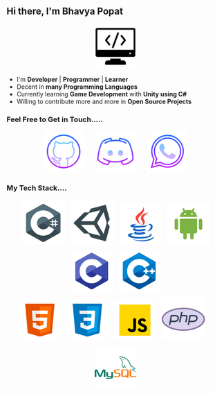 ## Hi there, I'm Bhavya Popat


<p align="center">
<img width="20%" src="src/misc/programming.png"/>
</p>


- I'm  **Developer** | **Programmer** |  **Learner** 
- Decent in **many Programming Languages**
- Currently learning **Game Development** with **Unity using C#**
- Willing to contribute more and more in **Open Source Projects**


### Feel Free to Get in Touch.....

<p align="center">
  <a href="https://github.com/bhavyajustchill"><img src="src/social/github.png" /></a> &nbsp;&nbsp;&nbsp;&nbsp;
  <a href="https://discordapp.com/users/693820731393310772/"><img src="src/social/discord.png" /></a> &nbsp;&nbsp;&nbsp;&nbsp;
  <a href="https://wa.me/916354546061"><img src="src/social/whatsapp.png" /></a>
</p>

### My Tech Stack....

<p align="center">
    <img style="padding:5px" src="src/tech/csharp.png" />
    <img style="padding:5px" src="src/tech/unity.png" />
    <img style="padding:5px" src="src/tech/java.png" />
    <img style="padding:5px" src="src/tech/android.png" />
    <img style="padding:5px" src="src/tech/clang.png" />
    <img style="padding:5px" src="src/tech/c-plus-plus-logo.png" />
    <br>
    <img style="padding:5px" src="src/tech/html5.png" />
    <img style="padding:5px" src="src/tech/css3.png" />
    <img style="padding:5px" src="src/tech/javascript.png" />
    <img style="padding:5px" src="src/tech/php.png" /> &nbsp;&nbsp;&nbsp;
    <img style="padding:5px" src="src/tech/mysql.png" />

</p>
